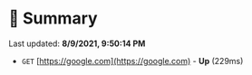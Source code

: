 # 📖 Summary
Last updated: **8/9/2021, 9:50:14 PM**

- `GET` [https://google.com](https://google.com) - **Up** (229ms)
